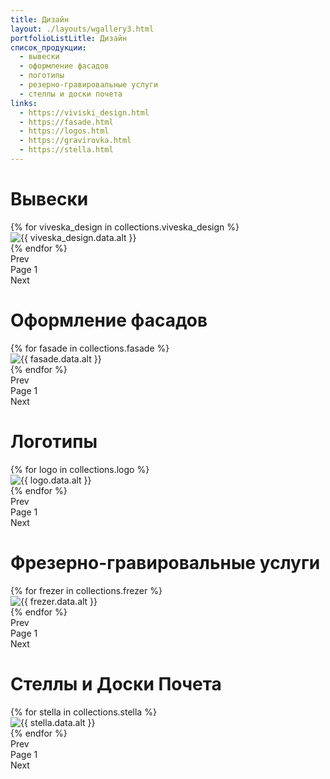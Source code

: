 ```yaml
---
title: Дизайн
layout: ./layouts/wgallery3.html
portfolioListLitle: Дизайн
список_продукции:
  - вывески
  - оформление фасадов
  - логотипы
  - резерно-гравировальные услуги
  - стеллы и доски почета
links:
  - https://viviski_design.html
  - https://fasade.html
  - https://logos.html
  - https://gravirovka.html
  - https://stella.html
---
```


<h1>Вывески</h1>

<div class="portfolio_works_container">
<div class="portfolio_works__grid">
{% for viveska_design in collections.viveska_design %}
<div
class="portfolio_works_wrapper"
data-name="{{ viveska_design.data.name }}"
data-description="{{ viveska_design.data.description }}"
>
<div class="portfolio_works_imgcontainer">
<img src="{{ viveska_design.data.img }}" alt="{{ viveska_design.data.alt }}" />
</div>
</div>
{% endfor %}
</div>
</div>
<div class="pagination">
<div class="pagination-prev">Prev</div>
<div class="pagination-page">
Page <span class="pagination-page-num">1</span>
</div>
<div class="pagination-next">Next</div>
</div>

<h1>Оформление фасадов
</h1>

<div class="portfolio_works_container">
<div class="portfolio_works__grid2__1row">
{% for fasade in collections.fasade %}
<div
class="portfolio_works_wrapper"
data-name="{{ fasade.data.name }}"
data-description="{{ fasade.data.description }}"
>
<div class="portfolio_works_imgcontainer">
<img src="{{ fasade.data.img }}" alt="{{ fasade.data.alt }}" />
</div>
</div>
{% endfor %}
</div>
</div>
<div class="pagination">
<div class="pagination-prev2">Prev</div>
<div class="pagination-page">
Page <span class="pagination-page-num2">1</span>
</div>
<div class="pagination-next2">Next</div>
</div>

<h1>Логотипы</h1>

<div class="portfolio_works_container">
<div class="portfolio_works__grid3">
{% for logo in collections.logo %}
<div
class="portfolio_works_wrapper"
data-name="{{ logo.data.name }}"
data-description="{{ logo.data.description }}"
>
<div class="portfolio_works_imgcontainer">
<img src="{{ logo.data.img }}" alt="{{ logo.data.alt }}" />
</div>
</div>
{% endfor %}
</div>
</div>
<div class="pagination">
<div class="pagination-prev3">Prev</div>
<div class="pagination-page">
Page <span class="pagination-page-num3">1</span>
</div>
<div class="pagination-next3">Next</div>
</div>

<h1>Фрезерно-гравировальные услуги
</h1>

<div class="portfolio_works_container">
<div class="portfolio_works__grid4">
{% for frezer in collections.frezer %}
<div
class="portfolio_works_wrapper"
data-name="{{ frezer.data.name }}"
data-description="{{ frezer.data.description }}"
>
<div class="portfolio_works_imgcontainer">
<img src="{{ frezer.data.img }}" alt="{{ frezer.data.alt }}" />
</div>
</div>
{% endfor %}
</div>
</div>
<div class="pagination">
<div class="pagination-prev4">Prev</div>
<div class="pagination-page">
Page <span class="pagination-page-num4">1</span>
</div>
<div class="pagination-next4">Next</div>
</div>

<h1>Стеллы и Доски Почета
</h1>

<div class="portfolio_works_container">
<div class="portfolio_works__grid5__1row">
{% for stella in collections.stella %}
<div
class="portfolio_works_wrapper"
data-name="{{ stella.data.name }}"
data-description="{{ stella.data.description }}"
>
<div class="portfolio_works_imgcontainer">
<img src="{{ stella.data.img }}" alt="{{ stella.data.alt }}" />
</div>
</div>
{% endfor %}
</div>
</div>
<div class="pagination">
<div class="pagination-prev5">Prev</div>
<div class="pagination-page">
Page <span class="pagination-page-num5">1</span>
</div>
<div class="pagination-next5">Next</div>
</div>
